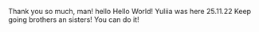 Thank you so much, man!
hello
Hello World!
Yuliia  was here 25.11.22
Keep going brothers an sisters! You can do it!
